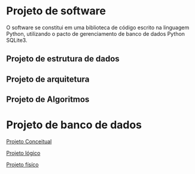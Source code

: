 # Projeto de software

O software se constitui em uma biblioteca de código escrito na linguagem Python, utilizando o pacto de gerenciamento de banco de dados Python SQLite3.

## Projeto de estrutura de dados



## Projeto de arquitetura

## Projeto de Algoritmos

# Projeto de banco de dados

[Projeto Conceitual](projConc.md)

[Projeto lógico](projLog.md)

[Projeto físíco](projFis.md)
